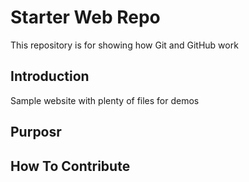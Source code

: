 
# Starter Web Repo

This repository is for showing how Git and GitHub work

## Introduction

Sample website with plenty of files for demos
## Purposr

## How To Contribute